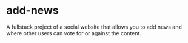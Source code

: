 # add-news
A fullstack project of a social website that allows you to add news and where other users can vote for or against the content.

